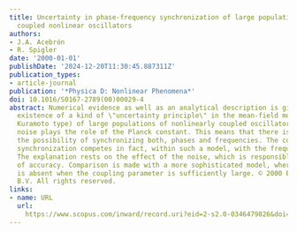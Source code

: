 ```yaml
---
title: Uncertainty in phase-frequency synchronization of large populations of globally
  coupled nonlinear oscillators
authors:
- J.A. Acebrón
- R. Spigler
date: '2000-01-01'
publishDate: '2024-12-20T11:30:45.887311Z'
publication_types:
- article-journal
publication: '*Physica D: Nonlinear Phenomena*'
doi: 10.1016/S0167-2789(00)00029-4
abstract: Numerical evidence as well as an analytical description is given for the
  existence of a kind of \"uncertainty principle\" in the mean-field model (of the
  Kuramoto type) of large populations of nonlinearly coupled oscillators. Here the
  noise plays the role of the Planck constant. This means that there is a limit to
  the possibility of synchronizing both, phases and frequencies. The collective phase
  synchronization competes in fact, within such a model, with the frequency synchronization.
  The explanation rests on the effect of the noise, which is responsible for loss
  of accuracy. Comparison is made with a more sophisticated model, where such uncertainty
  is absent when the coupling parameter is sufficiently large. © 2000 Elsevier Science
  B.V. All rights reserved.
links:
- name: URL
  url: 
    https://www.scopus.com/inward/record.uri?eid=2-s2.0-0346479826&doi=10.1016%2fS0167-2789%2800%2900029-4&partnerID=40&md5=aea07955ace7135d6ec384be32ce5344
---
```

